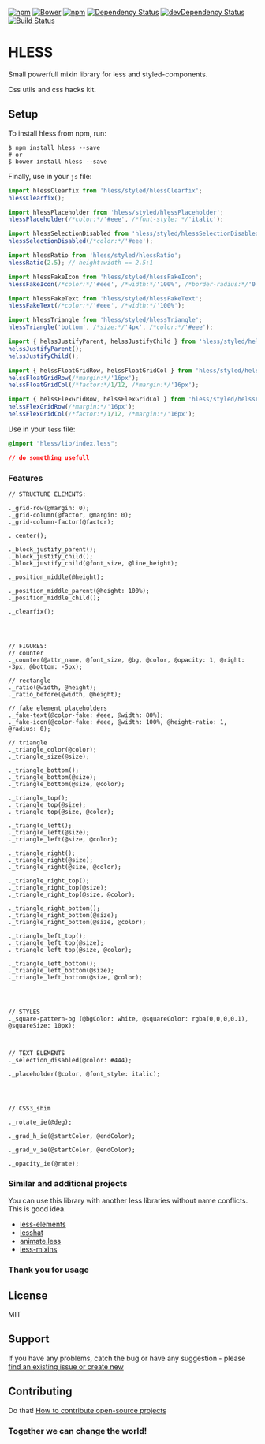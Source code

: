 [![npm](http://img.shields.io/npm/v/hless.svg?style=flat-square)](https://www.npmjs.com/package/hless)
[![Bower](https://img.shields.io/bower/v/hless.svg?style=flat-square)](https://github.com/aliaksandr-master/hless)
[![npm](http://img.shields.io/npm/l/hless.svg?style=flat-square)](http://opensource.org/licenses/MIT)
[![Dependency Status](https://david-dm.org/aliaksandr-master/hless.svg?style=flat-square)](https://david-dm.org/aliaksandr-master/hless)
[![devDependency Status](https://david-dm.org/aliaksandr-master/hless/dev-status.svg?style=flat-square)](https://david-dm.org/aliaksandr-master/hless#info=devDependencies)
[![Build Status](https://travis-ci.org/aliaksandr-master/hless.svg?branch=master&style=flat-square)](https://travis-ci.org/aliaksandr-master/hless)

# HLESS
Small powerfull mixin library for less and styled-components. 

Css utils and css hacks kit.

## Setup
To install hless from npm, run:

```shell
$ npm install hless --save
# or
$ bower install hless --save
```

Finally, use in your `js` file:
```js
import hlessClearfix from 'hless/styled/hlessClearfix';
hlessClearfix();

import hlessPlaceholder from 'hless/styled/hlessPlaceholder';
hlessPlaceholder(/*color:*/'#eee', /*font-style: */'italic');

import hlessSelectionDisabled from 'hless/styled/hlessSelectionDisabled';
hlessSelectionDisabled(/*color:*/'#eee');

import hlessRatio from 'hless/styled/hlessRatio';
hlessRatio(2.5); // height:width == 2.5:1

import hlessFakeIcon from 'hless/styled/hlessFakeIcon';
hlessFakeIcon(/*color:*/'#eee', /*width:*/'100%', /*border-radius:*/'0');

import hlessFakeText from 'hless/styled/hlessFakeText';
hlessFakeText(/*color:*/'#eee', /*width:*/'100%');

import hlessTriangle from 'hless/styled/hlessTriangle';
hlessTriangle('bottom', /*size:*/'4px', /*color:*/'#eee');

import { helssJustifyParent, helssJustifyChild } from 'hless/styled/helssJustify';
helssJustifyParent();
helssJustifyChild();

import { helssFloatGridRow, helssFloatGridCol } from 'hless/styled/helssFloatGrid';
helssFloatGridRow(/*margin:*/'16px');
helssFloatGridCol(/*factor:*/1/12, /*margin:*/'16px');

import { helssFlexGridRow, helssFlexGridCol } from 'hless/styled/helssFlexGrid';
helssFlexGridRow(/*margin:*/'16px');
helssFlexGridCol(/*factor:*/1/12, /*margin:*/'16px');
```

Use in your `less` file:
```css
@import "hless/lib/index.less";

// do something usefull
```

### Features
```less
// STRUCTURE ELEMENTS:

._grid-row(@margin: 0);
._grid-column(@factor, @margin: 0);
._grid-column-factor(@factor);

._center();

._block_justify_parent();
._block_justify_child();
._block_justify_child(@font_size, @line_height);

._position_middle(@height);

._position_middle_parent(@height: 100%);
._position_middle_child();

._clearfix();




// FIGURES:
// counter
._counter(@attr_name, @font_size, @bg, @color, @opacity: 1, @right: -3px, @bottom: -5px);

// rectangle
._ratio(@width, @height);
._ratio_before(@width, @height);

// fake element placeholders
._fake-text(@color-fake: #eee, @width: 80%);
._fake-icon(@color-fake: #eee, @width: 100%, @height-ratio: 1, @radius: 0);

// triangle
._triangle_color(@color);
._triangle_size(@size);

._triangle_bottom();
._triangle_bottom(@size);
._triangle_bottom(@size, @color);

._triangle_top();
._triangle_top(@size);
._triangle_top(@size, @color);

._triangle_left();
._triangle_left(@size);
._triangle_left(@size, @color);

._triangle_right();
._triangle_right(@size);
._triangle_right(@size, @color);

._triangle_right_top();
._triangle_right_top(@size);
._triangle_right_top(@size, @color);

._triangle_right_bottom();
._triangle_right_bottom(@size);
._triangle_right_bottom(@size, @color);

._triangle_left_top();
._triangle_left_top(@size);
._triangle_left_top(@size, @color);

._triangle_left_bottom();
._triangle_left_bottom(@size);
._triangle_left_bottom(@size, @color);




// STYLES
._square-pattern-bg (@bgColor: white, @squareColor: rgba(0,0,0,0.1), @squareSize: 10px);



// TEXT ELEMENTS
._selection_disabled(@color: #444);

._placeholder(@color, @font_style: italic);




// CSS3_shim 

._rotate_ie(@deg);

._grad_h_ie(@startColor, @endColor);

._grad_v_ie(@startColor, @endColor);

._opacity_ie(@rate);
```

### Similar and additional projects
You can use this library with another less libraries without name conflicts. This is good idea. 

- [less-elements](http://lesselements.com/)
- [lesshat](https://github.com/madebysource/lesshat)
- [animate.less](https://github.com/machito/animate.less)
- [less-mixins](https://github.com/drublic/less-mixins)


### Thank you for usage

## License
MIT

## Support
If you have any problems, catch the bug or have any suggestion - please [find an existing issue or create new](https://github.com/aliaksandr-master/hless/issues)

## Contributing
Do that! [How to contribute open-source projects](https://guides.github.com/activities/contributing-to-open-source/)

### Together we can change the world!
